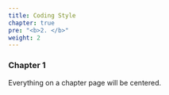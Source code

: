 ```yaml
---
title: Coding Style 
chapter: true
pre: "<b>2. </b>"
weight: 2
---
```


### Chapter 1

Everything on a chapter page will be centered.
